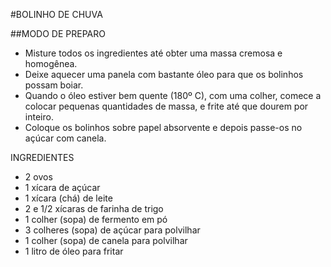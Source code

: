 #BOLINHO DE CHUVA

##MODO DE PREPARO
 - Misture todos os ingredientes até obter uma massa cremosa e homogênea.
 - Deixe aquecer uma panela com bastante óleo para que os bolinhos possam boiar.
 - Quando o óleo estiver bem quente (180º C), com uma colher, comece a colocar pequenas quantidades de massa, e frite até que dourem por inteiro.
 - Coloque os bolinhos sobre papel absorvente e depois passe-os no açúcar com canela.

INGREDIENTES

 - 2 ovos
 - 1 xícara de açúcar
 - 1 xícara (chá) de leite
 - 2 e 1/2 xícaras de farinha de trigo
 - 1 colher (sopa) de fermento em pó
 - 3 colheres (sopa) de açúcar para polvilhar
 - 1 colher (sopa) de canela para polvilhar
 - 1 litro de óleo para fritar
